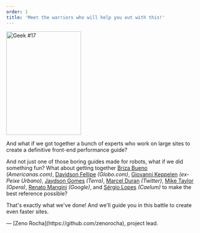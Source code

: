 ```yaml
---
order: 1
title: 'Meet the warriors who will help you out with this!'
---
```


<div class="img-left">
  <img id="geek-17" class="icos-geek" src="http://browserdiet.com/img/17.png" alt="Geek #17" width="199" height="275" />
</div>

And what if we got together a bunch of experts who work on large sites to create a definitive front-end performance guide?

And not just one of those boring guides made for robots, what if we did something fun? What about getting together [Briza Bueno](http://www.brizabueno.com/) *(Americanas.com)*, [Davidson Fellipe](https://github.com/davidsonfellipe) *(Globo.com)*, [Giovanni Keppelen](https://github.com/keppelen) *(ex-Peixe Urbano)*, [Jaydson Gomes](https://github.com/jaydson) *(Terra)*, [Marcel Duran](https://github.com/marcelduran) *(Twitter)*, [Mike Taylor](https://github.com/miketaylr) *(Opera)*, [Renato Mangini](https://github.com/mangini) *(Google)*, and [Sérgio Lopes](http://sergiolopes.org) *(Caelum)* to make the best reference possible?

That's exactly what we've done! And we'll guide you in this battle to create even faster sites.

<p class="project-leader">&mdash; [Zeno Rocha](https://github.com/zenorocha), project lead.</p>
